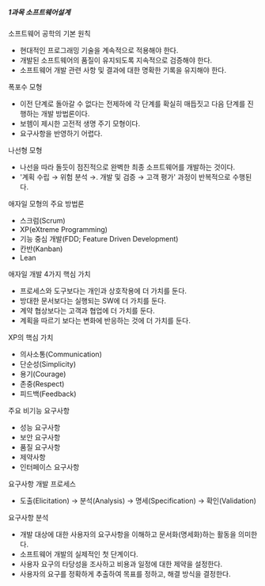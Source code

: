 ##### 1과목 소프트웨어설계

소프트웨어 공학의 기본 원칙

- 현대적인 프로그래밍 기술을 계속적으로 적용해야 한다.
- 개발된 소프트웨어의 품질이 유지되도록 지속적으로 검증해야 한다.
- 소프트웨어 개발 관련 사항 및 결과에 대한 명확한 기록을 유지해야 한다.

폭포수 모형

- 이전 단계로 돌아갈 수 없다는 전제하에 각 단계를 확실히 매듭짓고 다음 단계를 진행하는 개발 방법론이다.
- 보헴이 제시한 고전적 생명 주기 모형이다.
- 요구사항을 반영하기 어렵다.

나선형 모형

- 나선을 따라 돌듯이 점진적으로 완벽한 최종 소프트웨어를 개발하는 것이다.
- '계획 수립 → 위험 분석 →. 개발 및 검증 → 고객 평가' 과정이 반복적으로 수행된다.

애자일 모형의 주요 방법론

- 스크럼(Scrum)
- XP(eXtreme Programming)
- 기능 중심 개발(FDD; Feature Driven Development)
- 칸반(Kanban)
- Lean

애자일 개발 4가지 핵심 가치

- 프로세스와 도구보다는 개인과 상호작용에 더 가치를 둔다.
- 방대한 문서보다는 실행되는 SW에 더 가치를 둔다.
- 계약 협상보다는 고객과 협업에 더 가치를 둔다.
- 계획을 따르기 보다는 변화에 반응하는 것에 더 가치를 둔다.

XP의 핵심 가치

- 의사소통(Communication)
- 단순성(Simplicity)
- 용기(Courage)
- 존중(Respect)
- 피드백(Feedback)

주요 비기능 요구사항

- 성능 요구사항
- 보안 요구사항
- 품질 요구사항
- 제약사항
- 인터페이스 요구사항

요구사항 개발 프로세스

- 도출(Elicitation) → 분석(Analysis) → 명세(Specification) → 확인(Validation)

요구사항 분석

- 개발 대상에 대한 사용자의 요구사항을 이해하고 문서화(명세화)하는 활동을 의미한다.
- 소프트웨어 개발의 실제적인 첫 단계이다.
- 사용자 요구의 타당성을 조사하고 비용과 일정에 대한 제약을 설정한다.
- 사용자의 요구를 정확하게 추출하여 목표를 정하고, 해결 방식을 결정한다.
